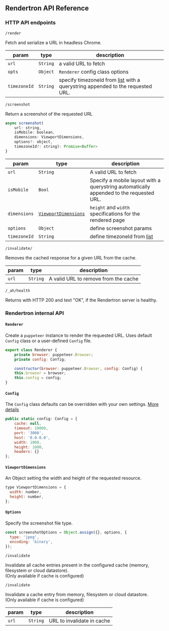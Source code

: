 ## Rendertron API Reference

### HTTP API endpoints

`/render`

Fetch and serialize a URL in headless Chrome.

| param        | type     | description                                                                                                                                                                                                            |
| ------------ | -------- | ---------------------------------------------------------------------------------------------------------------------------------------------------------------------------------------------------------------------- |
| `url`        | `String` | a valid URL to fetch                                                                                                                                                                                                   |
| `opts`       | `Object` | `Renderer` config class options                                                                                                                                                                                        |
| `timezoneId` | `String` | specify timezoneId from [list](https://source.chromium.org/chromium/chromium/deps/icu.git/+/faee8bc70570192d82d2978a71e2a615788597d1:source/data/misc/metaZones.txt) with a querystring appended to the requested URL. |

`/screenshot`

Return a screenshot of the requested URL

```javascript
async screenshot(
    url: string,
    isMobile: boolean,
    dimensions: ViewportDimensions,
    options?: object,
    timezoneId?: string): Promise<Buffer>
}
```

| param        | type                                        | description                                                                                                                                                         |
| ------------ | ------------------------------------------- | ------------------------------------------------------------------------------------------------------------------------------------------------------------------- |
| `url`        | `String`                                    | A valid URL to fetch                                                                                                                                                |
| `isMobile`   | `Bool`                                      | Specify a mobile layout with a querystring automatically appended to the requested URL.                                                                             |
| `dimensions` | [`ViewportDimensions`](viewport-dimensions) | `height` and `width` specifications for the rendered page                                                                                                           |
| `options`    | `Object`                                    | define screenshot params                                                                                                                                            |
| `timezoneId` | `String`                                    | define timezoneId from [list](https://source.chromium.org/chromium/chromium/deps/icu.git/+/faee8bc70570192d82d2978a71e2a615788597d1:source/data/misc/metaZones.txt) |  |

`/invalidate/`

Removes the cached response for a given URL from the cache.

| param | type     | description                          |
| ----- | -------- | ------------------------------------ |
| `url` | `String` | A valid URL to remove from the cache |

`/_ah/health`

Returns with HTTP 200 and text "OK", if the Rendertron server is healthy.

### Rendertron internal API

#### `Renderer`

Create a `puppeteer` instance to render the requested URL. Uses default `Config`
class or a user-defined `Config` file.

```javascript
export class Renderer {
    private browser: puppeteer.Browser;
    private config: Config;

    constructor(browser: puppeteer.Browser, config: Config) {
    this.browser = browser;
    this.config = config;
}
```

#### `Config`

The `Config` class defaults can be overridden with your own settings.
[More details](https://github.com/GoogleChrome/rendertron/blob/master/docs/configure.md)

```javascript
public static config: Config = {
    cache: null,
    timeout: 10000,
    port: '3000',
    host: '0.0.0.0',
    width: 1000,
    height: 1000,
    headers: {}
};
```

#### `ViewportDimensions`

An Object setting the width and height of the requested resource.

```javascript
type ViewportDimensions = {
  width: number,
  height: number,
};
```

#### `Options`

Specify the screenshot file type.

```javascript
const screenshotOptions = Object.assign({}, options, {
  type: 'jpeg',
  encoding: 'binary',
});
```

`/invalidate`

Invalidate all cache entries present in the configured cache (memory, filesystem or cloud datastore).  
(Only available if cache is configured)

`/invalidate`

Invalidate a cache entry from memory, filesystem or cloud datastore.  
(Only available if cache is configured)

| param | type     | description                |
| ----- | -------- | -------------------------- |
| `url` | `String` | URL to invalidate in cache |

###
